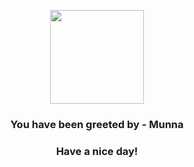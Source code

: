 <p align="center">
    <img src="https://raw.githubusercontent.com/PokeAPI/sprites/master/sprites/pokemon/517.png" width="150" height="150">
</p>
<h3 align="center">You have been greeted by - <b>Munna</b></h3>
<h3 align="center">Have a nice day!</h3>
